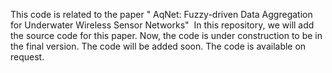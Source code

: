 This code is related to the paper " AqNet: Fuzzy-driven Data Aggregation for Underwater Wireless Sensor Networks" 
In this repository, we will add the source code for this paper.
Now, the code is under construction to be in the final version.
The code will be added soon.
The code is available on request.
